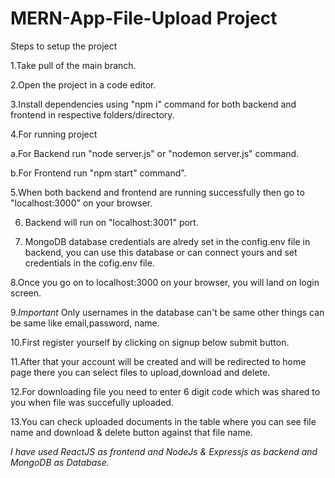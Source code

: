 # MERN-App-File-Upload Project

Steps to setup the project

1.Take pull of the main branch.

2.Open the project in a code editor.

3.Install dependencies using "npm i" command for both backend and frontend in respective folders/directory.

4.For running project 

  a.For Backend run "node server.js" or "nodemon server.js" command.
  
  b.For Frontend run "npm start" command".
  
5.When both backend and frontend are running successfully then go to "localhost:3000" on your browser.

6. Backend will run on "localhost:3001" port.
   
8. MongoDB database credentials are alredy set in the config.env file in backend, you can use this database or can connect yours and set  
   credentials in the cofig.env file.
   
8.Once you go on to localhost:3000 on your browser, you will land on login screen.

9.*Important* Only usernames in the database can't be same other things can be same like email,password, name.

10.First register yourself by clicking on signup below submit button.

11.After that your account will be created and will be redirected to home page there you can select files to upload,download and delete.

12.For downloading file you need to enter 6 digit code which was shared to you when file was succefully uploaded.

13.You can check uploaded documents in the table where you can see file name and download & delete button against that file name.

*I have used ReactJS as frontend and NodeJs & Expressjs as backend and MongoDB as Database.*
